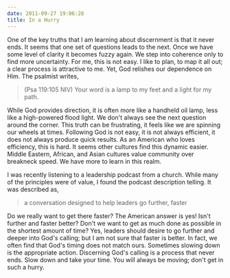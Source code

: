 ```yaml
---
date: 2011-09-27 19:06:28
title: In a Hurry
---
```


One of the key truths that I am learning about discernment is that it never ends. It seems that one set of questions leads to the next. Once we have some level of clarity it becomes fuzzy again. We step into coherence only to find more uncertainty. For me, this is not easy. I like to plan, to map it all out; a clear process is attractive to me. Yet, God relishes our dependence on Him. The psalmist writes,

>(Psa 119:105 NIV) Your word is a lamp to my feet and a light for my path.

While God provides direction, it is often more like a handheld oil lamp, less like a high-powered flood light. We don't always see the next question around the corner. This truth can be frustrating, it feels like we are spinning our wheels at times. Following God is not easy, it is not always efficient, it does not always produce quick results. As an American who loves efficiency, this is hard. It seems other cultures find this dynamic easier. Middle Eastern, African, and Asian cultures value community over breakneck speed. We have more to learn in this realm. 

I was recently listening to a leadership podcast from a church. While many of the principles were of value, I found the podcast description telling. It was described as,

>a conversation designed to help leaders go further, faster

Do we really want to get there faster? The American answer is yes! Isn't further and faster better? Don't we want to get as much done as possible in the shortest amount of time? Yes, leaders should desire to go further and deeper into God's calling; but I am not sure that faster is better. In fact, we often find that God's timing does not match ours. Sometimes slowing down is the appropriate action. Discerning God's calling is a process that never ends. Slow down and take your time. You will always be moving; don't get in such a hurry.
